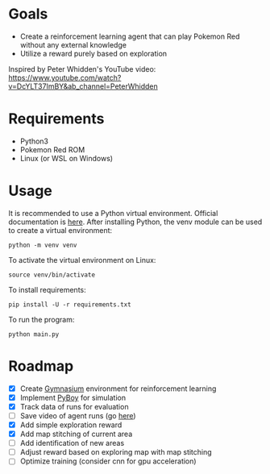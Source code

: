 # Goals
- Create a reinforcement learning agent that can play Pokemon Red without any external knowledge
- Utilize a reward purely based on exploration

Inspired by Peter Whidden's YouTube video: 
https://www.youtube.com/watch?v=DcYLT37ImBY&ab_channel=PeterWhidden

# Requirements
- Python3
- Pokemon Red ROM
- Linux (or WSL on Windows)

# Usage
It is recommended to use a Python virtual environment. Official documentation is [here](https://docs.python.org/3/library/venv.html).
After installing Python, the venv module can be used to create a virtual environment:
```
python -m venv venv
```
To activate the virtual environment on Linux:
```
source venv/bin/activate
```
To install requirements:
```
pip install -U -r requirements.txt
``` 
To run the program:
```
python main.py
```

# Roadmap
- [x] Create [Gymnasium](https://github.com/Farama-Foundation/Gymnasium) environment for reinforcement learning
- [x] Implement [PyBoy](https://github.com/Baekalfen/PyBoy) for simulation
- [x] Track data of runs for evaluation
- [ ] Save video of agent runs (go [here](https://gymnasium.farama.org/introduction/record_agent/))
- [x] Add simple exploration reward
- [x] Add map stitching of current area
- [ ] Add identification of new areas
- [ ] Adjust reward based on exploring map with map stitching
- [ ] Optimize training (consider cnn for gpu acceleration)
